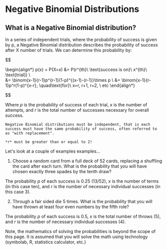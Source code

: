 # Negative Binomial Distributions

## What is a Negative Binomial distribution?

In a series of independent trials, where the probability of success is given by p, a Negative Binomial distribution describes the probability of success after X number of trials.  We can determine this probability by:

$$

\begin{align*} 
p(x) = P(X=x) &= P(r^{th}\ \text{success is on}\ x^{th}\ \text{trial}) \\  
&= \binom{x-1}{r-1}p^{r-1}(1-p)^{(x-1)-(r-1)}\times p \\ 
&= \binom{x-1}{r-1}p^r(1-p)^{x-r}, \quad\text{for}\ x=r, r+1, r+2, \ etc 
\end{align*}

$$

Where *p* is the probability of success of each trial, *x* is the number of attempts, and *r* is the total number of successes necessary for overall success.

```{warning}
Negative Binomial distributions must be independent, that is each success must have the same probability of success, often referred to as "with replacement".
```
```{warning}
*r* must be greater than or equal to 2!
```

Let's look at a couple of examples examples...

1. Choose a random card from a full deck of 52 cards, replacing a shuffling the card after each turn.  What is the probability that you will have chosen exactly three spades by the tenth draw?

The probability *p* of each success is 0.25 (13/52), *x* is the number of terms (in this case ten), and *r* is the number of necessary individual successes (in this case 3).



2. Through a fair sided die 5 times.  What is the probability that you will have thrown at least four even numbers by the fifth role?

The probability *p* of each success is 0.5, *x* is the total number of throws (5), and *r* is the number of necessary individual successes (4).



Note, the mathematics of solving the probabilities is beyond the scope of this page.  It is assumed that you will solve the math using technology (symbolab, R, statistics calculator, etc.)




